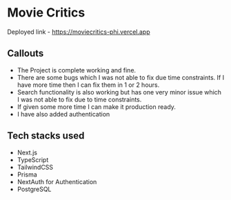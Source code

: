 # Movie Critics

Deployed link - https://moviecritics-phi.vercel.app

## Callouts
- The Project is complete working and fine.
- There are some bugs which I was not able to fix due time constraints. If I have more time then I can fix them in 1 or 2 hours.
- Search functionality is also working but has one very minor issue which I was not able to fix due to time constraints. 
- If given some more time I can make it production ready.
- I have also added authentication

## Tech stacks used
- Next.js
- TypeScript
- TailwindCSS
- Prisma
- NextAuth for Authentication
- PostgreSQL

